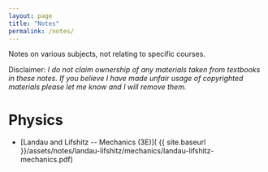 ```yaml
---
layout: page
title: "Notes"
permalink: /notes/
---
```


Notes on various subjects, not relating to specific courses.

Disclaimer: *I do not claim ownership of any materials taken from textbooks in these notes. If you believe I have made unfair usage of copyrighted materials please let me know and I will remove them.*

# Physics

- [Landau and Lifshitz -- Mechanics (3E)](
    {{ site.baseurl }}/assets/notes/landau-lifshitz/mechanics/landau-lifshitz-mechanics.pdf)
